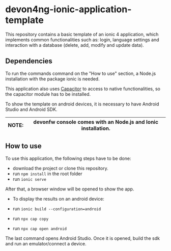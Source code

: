 # devon4ng-ionic-application-template
This repository contains a basic template of an ionic 4 application, which implements common functionalities such as: login, language settings and interaction with a database (delete, add, modify and update data).

## Dependencies

To run the commands command on the "How to use" section, a Node.js installation with the package ionic is needed.

This application also uses [Capacitor](https://capacitor.ionicframework.com/) to access to native functionalities, so the capacitor module has to be installed.

To show the template on android devices, it is necessary to have Android Studio and Android SDK.


|  NOTE: |  devonfw console comes with an Node.js and Ionic installation. |
|--------|-------------------|

## How to use

To use this application, the following steps have to be done:

* download the project or clone this repository.
* run `npm install` in the root folder
* run `ionic serve`

After that, a browser window will be opened to show the app.

* To display the results on an android device:

* run `ionic build --configuration=android`
* run `npx cap copy`
* run `npx cap open android`

The last command opens Android Studio. Once it is opened, build the sdk and run an emulator/connect a device.
